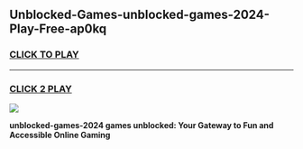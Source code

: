 
## Unblocked-Games-unblocked-games-2024-Play-Free-ap0kq
<h3>
<a href="https://premium76.site?title=unblocked-games-2024&ref=20A">CLICK TO PLAY</a></h3>
<hr>

<h3>
<a href="https://premium76.site?title=unblocked-games-2024&ref=20A">CLICK 2 PLAY</a>
  
</h3>

<a href="https://premium76.site?title=unblocked-games-2024&ref=20A"><img src="https://clearcache.store/games.png"></a>


**unblocked-games-2024 games unblocked: Your Gateway to Fun and Accessible Online Gaming**
